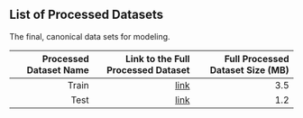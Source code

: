 ## List of Processed Datasets

The final, canonical data sets for modeling.

| Processed Dataset Name | Link to the Full Processed Dataset   | Full Processed Dataset Size (MB)  |
| ---:| ---: | ---: |
| Train | [link](train.csv) | 3.5 |
| Test | [link](test.csv) | 1.2 |

